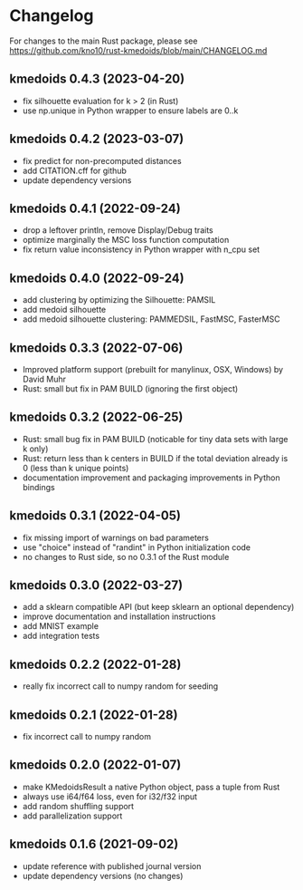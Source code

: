 # Changelog

For changes to the main Rust package, please see <https://github.com/kno10/rust-kmedoids/blob/main/CHANGELOG.md>

## kmedoids 0.4.3 (2023-04-20)

- fix silhouette evaluation for k > 2 (in Rust)
- use np.unique in Python wrapper to ensure labels are 0..k

## kmedoids 0.4.2 (2023-03-07)

- fix predict for non-precomputed distances
- add CITATION.cff for github
- update dependency versions

## kmedoids 0.4.1 (2022-09-24)

- drop a leftover println, remove Display/Debug traits
- optimize marginally the MSC loss function computation
- fix return value inconsistency in Python wrapper with n_cpu set

## kmedoids 0.4.0 (2022-09-24)

- add clustering by optimizing the Silhouette: PAMSIL
- add medoid silhouette
- add medoid silhouette clustering: PAMMEDSIL, FastMSC, FasterMSC

## kmedoids 0.3.3 (2022-07-06)

- Improved platform support (prebuilt for manylinux, OSX, Windows) by David Muhr
- Rust: small but fix in PAM BUILD (ignoring the first object)

## kmedoids 0.3.2 (2022-06-25)

- Rust: small bug fix in PAM BUILD (noticable for tiny data sets with large k only)
- Rust: return less than k centers in BUILD if the total deviation already is 0 (less than k unique points)
- documentation improvement and packaging improvements in Python bindings

## kmedoids 0.3.1 (2022-04-05)

- fix missing import of warnings on bad parameters
- use "choice" instead of "randint" in Python initialization code
- no changes to Rust side, so no 0.3.1 of the Rust module

## kmedoids 0.3.0 (2022-03-27)

- add a sklearn compatible API (but keep sklearn an optional dependency)
- improve documentation and installation instructions
- add MNIST example
- add integration tests

## kmedoids 0.2.2 (2022-01-28)

- really fix incorrect call to numpy random for seeding

## kmedoids 0.2.1 (2022-01-28)

- fix incorrect call to numpy random

## kmedoids 0.2.0 (2022-01-07)

- make KMedoidsResult a native Python object, pass a tuple from Rust
- always use i64/f64 loss, even for i32/f32 input
- add random shuffling support
- add parallelization support

## kmedoids 0.1.6 (2021-09-02)

- update reference with published journal version
- update dependency versions (no changes)

